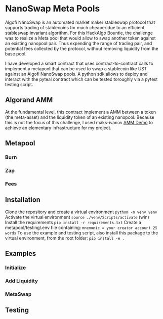 # NanoSwap Meta Pools
Algofi NanoSwap is an automated market maker stableswap protocol that supports trading of stablecoins for much cheaper due to an efficient stableswap invariant algorithm. For this HackAlgo Bountie, the challenge was to realize a Meta pool that would allow to swap another token against an existing nanopool pair. Thus expending the range of trading pair, and potential fees collected by the protocol, without removing liquidity from the base pool.

I have developed a smart contract that uses contract-to-contract calls to implement a metapool that can be used to swap a stablecoin like UST against an Algofi NanoSwap pools. A python sdk allows to deploy and interact with the pyteal contract which can be tested toroughly via a pytest testing script.

## Algorand AMM
At the fundamental level, this contract implement a AMM between a token (the meta-asset) and the liquidity token of an existing nanopool. Because this is not the focus of this challenge, I used maks-ivanov [AMM Demo](https://github.com/maks-ivanov/amm-demo) to achieve an elementary infrastructure for my project. 

## Metapool



### Burn


### Zap


### Fees

## Installation
Clone the repository and create a virtual environment
`python -m venv venv`
Activate the virtual environment
`source ./venv/Scripts/activate` (win)
Install the requirements
`pip install -r requirements.txt`
Create a metapool/testing/.env file containing:
`mnemonic = your creator account 25 words`
To use the example and testing script, also install this package to the virtual environment, from the root folder:
`pip install -e .`
 
## Examples

### Initialize

### Add Liquidity

### MetaSwap

## Testing